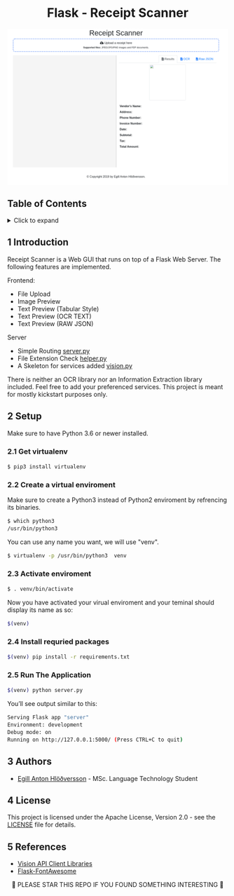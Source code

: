 <h1 align="center">
Flask - Receipt Scanner
</h1>

<img src="img/screencapture.png" alt="Screencapture" align="center"/>

## Table of Contents
<!-- ⛔️ MD-MAGIC-EXAMPLE:START (TOC:collapse=true&collapseText=Click to expand) -->
<details>
<summary>Click to expand</summary>

1. [Introduction](#1-introduction)
2. [Setup](#2-setup)
3. [Authors](#3-authors)
4. [License](#4-license)
5. [References](#5-references)

</details>
<!-- ⛔️ MD-MAGIC-EXAMPLE:END -->


## 1 Introduction
Receipt Scanner is a Web GUI that runs on top of a Flask Web Server.
The following features are implemented.

Frontend:
* File Upload
* Image Preview
* Text Preview (Tabular Style)
* Text Preview (OCR TEXT)
* Text Preview (RAW JSON)

Server 
* Simple Routing [server.py](./server.py)
* File Extension Check [helper.py](./scripts/helper.py)
* A Skeleton for services added  [vision.py](./scripts/vision.py)

There is neither an OCR library nor an Information Extraction library included. Feel free to add your preferenced services. This project is meant for mostly kickstart purposes only.    


## 2 Setup

Make sure to have Python 3.6 or newer installed.

### 2.1 Get virtualenv

```bash
$ pip3 install virtualenv
```

### 2.2 Create a virtual enviroment

Make sure to create a Python3 instead of Python2 enviroment by refrencing its binaries.
```bash
$ which python3
/usr/bin/python3
```

You can use any name you want, we will use "venv".
```bash
$ virtualenv -p /usr/bin/python3  venv
```

### 2.3 Activate enviroment

```bash
$ . venv/bin/activate
```

Now you have activated your virual enviroment and your teminal should display its name as so:
```bash
$(venv)
```

### 2.4 Install requried packages
```bash
$(venv) pip install -r requirements.txt  
```

### 2.5 Run The Application

```bash
$(venv) python server.py
```

You’ll see output similar to this:

```bash
Serving Flask app "server"
Environment: development
Debug mode: on
Running on http://127.0.0.1:5000/ (Press CTRL+C to quit)
```


## 3 Authors
* [Egill Anton Hlöðversson](https://github.com/egillanton) - MSc. Language Technology Student

## 4 License
This project is licensed under the Apache License, Version 2.0 - see the [LICENSE](LICENSE) file for details.

## 5 References
* [Vision API Client Libraries](https://cloud.google.com/vision/docs/libraries#client-libraries-install-python)
* [Flask-FontAwesome](https://pypi.org/project/Flask-FontAwesome/)

<p align="center">
🌟 PLEASE STAR THIS REPO IF YOU FOUND SOMETHING INTERESTING 🌟
</p>